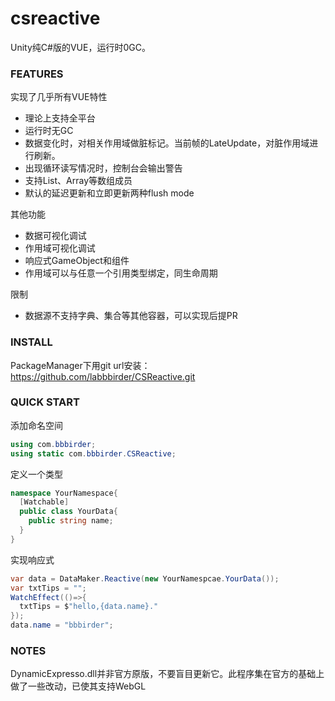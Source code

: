 # csreactive
Unity纯C#版的VUE，运行时0GC。
### FEATURES
实现了几乎所有VUE特性
* 理论上支持全平台
* 运行时无GC
* 数据变化时，对相关作用域做脏标记。当前帧的LateUpdate，对脏作用域进行刷新。
* 出现循环读写情况时，控制台会输出警告
* 支持List、Array等数组成员
* 默认的延迟更新和立即更新两种flush mode

其他功能
* 数据可视化调试
* 作用域可视化调试
* 响应式GameObject和组件
* 作用域可以与任意一个引用类型绑定，同生命周期

限制
* 数据源不支持字典、集合等其他容器，可以实现后提PR
### INSTALL
PackageManager下用git url安装：https://github.com/labbbirder/CSReactive.git
### QUICK START
添加命名空间
```csharp
using com.bbbirder;
using static com.bbbirder.CSReactive;
```

定义一个类型
```csharp
namespace YourNamespace{
  [Watchable]
  public class YourData{
    public string name;
  }
}
```

实现响应式
```csharp
var data = DataMaker.Reactive(new YourNamespcae.YourData());
var txtTips = "";
WatchEffect(()=>{
  txtTips = $"hello,{data.name}."
});
data.name = "bbbirder";
```
### NOTES
DynamicExpresso.dll并非官方原版，不要盲目更新它。此程序集在官方的基础上做了一些改动，已使其支持WebGL
